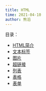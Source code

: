 ```yaml
---
title: HTML
time: 2021-04-10
author: 熊滔
---
```


目录：

- [HTML简介](vuepress-blog/HTML/HTML简介)
- [文本标签](vuepress-blog/HTML/文本标签)
- [图片](vuepress-blog/HTML/图片)
- [超链接](vuepress-blog/HTML/超链接)
- [列表](vuepress-blog/HTML/列表)
- [表格](vuepress-blog/HTML/表格)
- [表单](vuepress-blog/HTML/表单)

<Disqus />